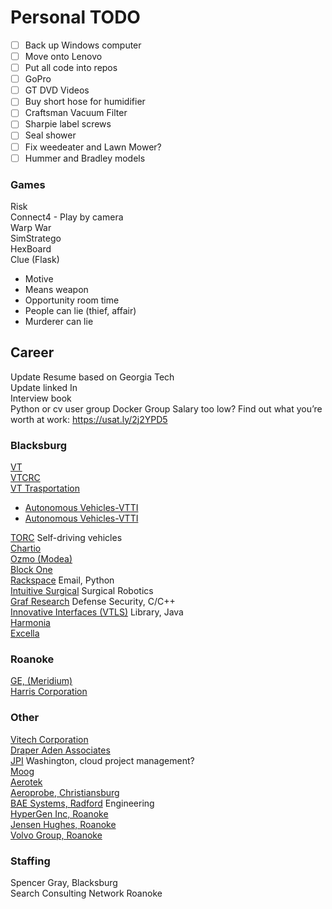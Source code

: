 # Personal TODO
- [ ] Back up Windows computer  
- [ ] Move onto Lenovo  
- [ ] Put all code into repos  
- [ ] GoPro  
- [ ] GT DVD Videos  
- [ ] Buy short hose for humidifier  
- [ ] Craftsman Vacuum Filter  
- [ ] Sharpie label screws  
- [ ] Seal shower  
- [ ] Fix weedeater and Lawn Mower?  
- [ ] Hummer and Bradley models  

### Games  
Risk  
Connect4 - Play by camera  
Warp War  
SimStratego  
HexBoard  
Clue (Flask)  
- Motive  
- Means weapon  
- Opportunity room time  
- People can lie (thief, affair)  
- Murderer can lie  



## Career  
Update Resume based on Georgia Tech  
Update linked In  
Interview book  
Python or cv user group
Docker Group
Salary too low? Find out what you’re worth at work: https://usat.ly/2j2YPD5  

### Blacksburg
[VT](https://listings.jobs.vt.edu/postings/search?utf8=%E2%9C%93&query=&query_v0_posted_at_date=&975=&976%5B%5D=1&2266%5B%5D=1&2684=&commit=Search)  
[VTCRC](http://www.vtcrc.com/careers/)  
[VT Trasportation](https://www.vtti.vt.edu/about/employment-opportunities.php)  
 - [Autonomous Vehicles-VTTI](https://listings.jobs.vt.edu/postings/90934)  
 - [Autonomous Vehicles-VTTI](https://listings.jobs.vt.edu/postings/90935)  

[TORC](https://torc.ai/careers/) Self-driving vehicles  
[Chartio](https://jobs.lever.co/chartio/?location=Blacksburg%2C%20VA)  
[Ozmo (Modea)](https://ozmoapp.com/careers)  
[Block One](https://block.one/careers/jobs/)  
[Rackspace](https://jobs.jobvite.com/rackspace/search?c=&r=&l=US-VA-Blacksburg&q=) Email, Python  
[Intuitive Surgical](https://careers.intuitivesurgical.com/jobs?page=1&location=Blacksburg,%20VA&woe=7&stretch=50&stretchUnit=MILES) Surgical Robotics  
[Graf Research](http://www.grafresearch.com/employment-index/#55841ca5e4b03f3e68313268) Defense Security, C/C++  
[Innovative Interfaces (VTLS)](https://www.iii.com/our-company/careers/) Library, Java  
[Harmonia](https://www.harmonia.com/careers/job-openings/)  
[Excella](https://careers-excella.icims.com/jobs/search?mode=redo&pr=0&schemaId=%24T%7BJob%7D.%24T%7BJobLocation%7D.%24F%7BCountryStateCity%7D&o=A)  

### Roanoke
[GE, (Meridium)](https://talent.gecareers.com/digital/careers)  
[Harris Corporation](https://harrisrccorp.peoplefluent.com/res_joblist.html)  

### Other
[Vitech Corporation](http://www.vitechcorp.com/about/careers.shtml)  
[Draper Aden Associates](https://www.daa.com/careers/)  
[JPI](https://jpidev.com/careers) Washington, cloud project management?  
[Moog](http://www.moog.com/careers/find-our-jobs/non-moog-employees.html)  
[Aerotek](https://www.aerotek.com/jobs/results?page=4&location=Blacksburg,%20VA)  
[Aeroprobe, Christiansburg](https://www.aeroprobe.com/working-at-aeroprobe/)  
[BAE Systems, Radford]() Engineering  
[HyperGen Inc, Roanoke]()  
[Jensen Hughes, Roanoke]()  
[Volvo Group, Roanoke]()  

### Staffing
Spencer Gray, Blacksburg  
Search Consulting Network Roanoke  
